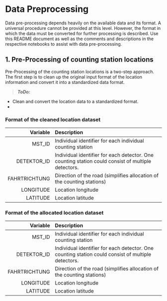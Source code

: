 # Data Preprocessing
 Data pre-processing depends heavily on the available data and its format. A universal procedure cannot be provided at this level. However, the format in which the data must be converted for further processing is described. Use this README document as well as the comments and descriptions in the respective notebooks to assist with data pre-processing.

## 1. Pre-Processing of counting station locations
Pre-Processing of the counting station locations is a two-step approach. The first step is to clean up the original input format of the location information and convert it into a standardized data format.

>**_ToDo:_** <br>
- Clean and convert the location data to a standardized format.
- 

### Format of the cleaned location dataset
|Variable|Description|
|-------:|:----------|
|MST_ID| Individual identifier for each individual counting station|
|DETEKTOR_ID| Individual identifier for each detector. One counting station could consist of multiple detectors.
|FAHRTRICHTUNG| Direction of the road (simplifies allocation of the counting stations)|
|LONGITUDE| Location longitude| 
|LATITUDE| Location latitude|

### Format of the allocated location dataset
|Variable|Description|
|-------:|:----------|
|MST_ID| Individual identifier for each individual counting station|
|DETEKTOR_ID| Individual identifier for each detector. One counting station could consist of multiple detectors.
|FAHRTRICHTUNG| Direction of the road (simplifies allocation of the counting stations)|
|LONGITUDE| Location longitude| 
|LATITUDE| Location latitude|

